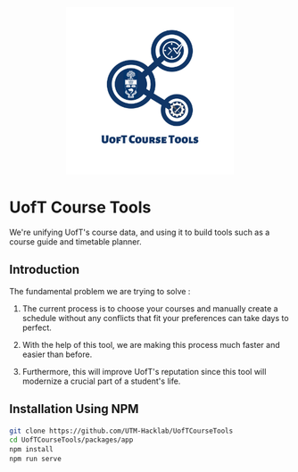 <p align="center">
  <a href="https://uoftcoursetools.tech/" target="_blank">
    <img alt="UofT Course Tool Icon" width="300" src="./logo.png">
  </a>
</p>

# UofT Course Tools

We're unifying UofT's course data, and using it to build tools such as a course guide and timetable planner.

## Introduction

The fundamental problem we are trying to solve :
1. The current process is to choose your courses and manually create a schedule without any conflicts that fit your preferences can take days to perfect.

2. With the help of this tool, we are making this process much faster and easier than before.

3. Furthermore, this will improve UofT's reputation since this tool will modernize a crucial part of a student's life.

## Installation Using NPM

```sh
git clone https://github.com/UTM-Hacklab/UofTCourseTools
cd UofTCourseTools/packages/app
npm install
npm run serve
```
